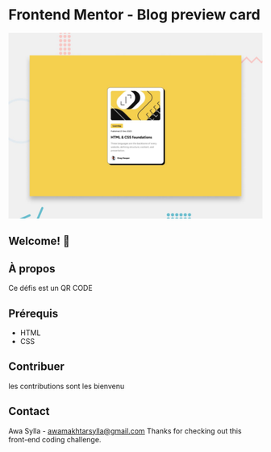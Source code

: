 # Frontend Mentor - Blog preview card

![Design preview for the Blog preview card coding challenge](./preview.jpg)

## Welcome! 👋
## À propos
 Ce défis est un QR CODE
 ## Prérequis
 - HTML
 - CSS
 ## Contribuer
 les contributions sont les bienvenu
 ## Contact
 Awa Sylla - awamakhtarsylla@gmail.com
Thanks for checking out this front-end coding challenge.

